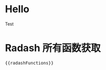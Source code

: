 # Hello

<RouterLink to="/test">Test</RouterLink>

# Radash 所有函数获取
<pre>{{radashFunctions}}</pre>

<script setup lang="ts">
import * as radash from 'radash'

// 自动扫描 radash 所有函数导出
const radashFunctions = Object.keys(radash).filter(
  key => typeof (radash as any)[key] === 'function'
)
</script>

<style lang="css" scoped>
  h1 {
      font-size: 2rem
  }
</style>